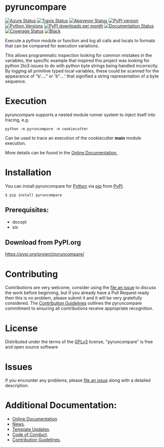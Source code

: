 # pyruncompare

[![Azure Status](https://dev.azure.com/timgates/timgates/_apis/build/status/pyruncompare-dev.pyruncompare?branchName=master)](https://dev.azure.com/timgates/timgates/_build/latest?definitionId=5&branchName=master)
[![Travis Status](https://travis-ci.org/pyruncompare-dev/pyruncompare.svg?branch=master)](https://travis-ci.org/pyruncompare-dev/pyruncompare)
[![Appveyor Status](https://ci.appveyor.com/api/projects/status/h9552855me50ha76/branch/master?svg=true)](https://ci.appveyor.com/project/timgates42/pyruncompare)
[![PyPI version](https://img.shields.io/pypi/v/pyruncompare.svg)](https://pypi.org/project/pyruncompare)
[![Python Versions](https://img.shields.io/pypi/pyversions/pyruncompare.svg)](https://pypi.org/project/pyruncompare)
[![PyPI downloads per month](https://img.shields.io/pypi/dm/pyruncompare.svg)](https://pypi.org/project/pyruncompare)
[![Documentation Status](https://readthedocs.org/projects/pyruncompare/badge/?version=latest)](https://pyruncompare.readthedocs.io/en/latest/?badge=latest)
[![Coverage Status](https://coveralls.io/repos/github/pyruncompare-dev/pyruncompare/badge.svg)](https://coveralls.io/github/pyruncompare-dev/pyruncompare/)
[![Black](https://camo.githubusercontent.com/28a51fe3a2c05048d8ca8ecd039d6b1619037326/68747470733a2f2f696d672e736869656c64732e696f2f62616467652f636f64652532307374796c652d626c61636b2d3030303030302e737667)](https://github.com/psf/black)

Execute a python module or function and log all calls and locals to formats that can be compared for execution variations.

This allows programmatic inspection looking for common mistakes in the variables, the specific example that inspired this project was looking for python 2to3 issues to do with python byte strings being handled incorrectly. By logging all primitive typed local variables, these could be scanned for the appearance of "b'...." or 'b"....' that signified a string representation of a byte sequence.

# Execution

pyruncompare supports a nested module runner system to inject itself into tracing, e.g.

```
python -m pyruncompare -m cookiecutter
```

Can be used to trace an execution of the cookiecutter __main__ module execution.

More details can be found in the
[Online Documentation.](https://pyruncompare.readthedocs.io/en/latest/)

# Installation

You can install pyruncompare for
[Python](https://www.python.org/) via
[pip](https://pypi.org/project/pip/)
from [PyPI](https://pypi.org/).

```
$ pip install pyruncompare
```




## Prerequisites:
- docopt
- six


## Download from PyPI.org

https://pypi.org/project/pyruncompare/



# Contributing

Contributions are very welcome, consider using the
[file an issue](https://github.com/pyruncompare-dev/pyruncompare/issues)
to discuss the work before beginning, but if you already have a Pull Request
ready then this is no problem, please submit it and it will be very gratefully
considered. The [Contribution Guidelines](CONTRIBUTING.md)
outlines the pyruncompare commitment to ensuring all
contributions receive appropriate recognition.

# License


Distributed under the terms of the [GPLv3](https://opensource.org/licenses/GPL-3.0)
license, "pyruncompare" is free and open source software


# Issues

If you encounter any problems, please
[file an issue](https://github.com/pyruncompare-dev/pyruncompare/issues)
along with a detailed description.

# Additional Documentation:

* [Online Documentation](https://pyruncompare.readthedocs.io/en/latest/)
* [News](NEWS.rst).
* [Template Updates](COOKIECUTTER_UPDATES.md).
* [Code of Conduct](CODE_OF_CONDUCT.md).
* [Contribution Guidelines](CONTRIBUTING.md).
